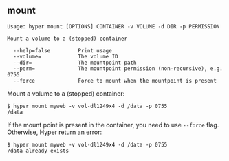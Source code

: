 ## mount

    Usage: hyper mount [OPTIONS] CONTAINER -v VOLUME -d DIR -p PERMISSION

    Mount a volume to a (stopped) container

      --help=false         Print usage
      --volume=			   The volume ID
      --dir=               The mountpoint path
      --perm=			   The mountpoint permission (non-recursive), e.g. 0755
      --force			   Force to mount when the mountpoint is present

Mount a volume to a (stopped) container:

	$ hyper mount myweb -v vol-dl1249x4 -d /data -p 0755
	/data

If the mount point is present in the container, you need to use `--force` flag. Otherwise, Hyper return an error:

	$ hyper mount myweb -v vol-dl1249x4 -d /data -p 0755
	/data already exists
